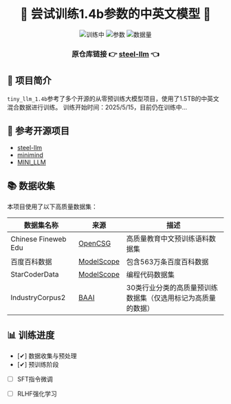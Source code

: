 <div align="center">

# 🚀 尝试训练1.4b参数的中英文模型 🚀

![训练中](https://img.shields.io/badge/状态-训练中-blue)
![参数](https://img.shields.io/badge/参数-1.4B-orange)
![数据量](https://img.shields.io/badge/数据量-1.5TB-green)

### 原仓库链接 👉 [steel-llm](https://github.com/zhanshijinwat/Steel-LLM) 👈

</div>

## 📝 项目简介

`tiny_llm_1.4b`参考了多个开源的从零预训练大模型项目，使用了1.5TB的中英文混合数据进行训练。
训练开始时间：2025/5/15，目前仍在训练中...

## 🔗 参考开源项目

- [steel-llm](https://github.com/zhanshijinwat/Steel-LLM)
- [minimind](https://github.com/jingyaogong/minimind)
- [MINI_LLM](https://github.com/jiahe7ay/MINI_LLM)

## 📚 数据收集

本项目使用了以下高质量数据集：

| 数据集名称 | 来源 | 描述 |
|------------|------|------|
| Chinese Fineweb Edu | [OpenCSG](https://www.modelscope.cn/datasets/opencsg/chinese-fineweb-edu) | 高质量教育中文预训练语料数据集 |
| 百度百科数据 | [ModelScope](https://www.modelscope.cn/datasets/fq980207/563w_baidubaike) | 包含563万条百度百科数据 |
| StarCoderData | [ModelScope](https://www.modelscope.cn/datasets/swift/starcoderdata) | 编程代码数据集 |
| IndustryCorpus2 | [BAAI](https://www.modelscope.cn/datasets/BAAI/IndustryCorpus2) | 30类行业分类的高质量预训练数据集（仅选用标记为高质量的数据） |

## 📊 训练进度

- [✔] 数据收集与预处理
- [✔] 预训练阶段
- [ ] SFT指令微调
- [ ] RLHF强化学习







